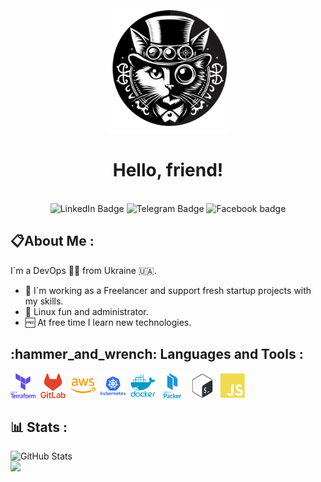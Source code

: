 <div id="top_img" align="center">
  <img src="./logo-ed.png" width="200em"/>
  <h1>Hello, friend!</h1>
 </div>
<div id="counter" align="center">
  <img src="https://komarev.com/ghpvc/?username=vadimsmg&style=flat-square&color=blue" alt=""/>
</div>
<div id="badges" align="center">
  <img src="https://img.shields.io/badge/LinkedIn-blue?style=flat-square&logo=linkedin&logoColor=white" alt="LinkedIn Badge"/>
  <img src="https://img.shields.io/badge/Telegram-skyblue?style=flat-square&logo=telegram&logoColor=white" alt="Telegram Badge"/>
  <img src="https://img.shields.io/badge/Facebook-darkblue?style=flat-square&logo=facebook&logoColor=white" alt="Facebook badge"/>
</div>
<div id="about">
  <h2>📋About Me :</h2>
  I`m a DevOps 👨‍💻 from Ukraine 🇺🇦.
  <ul>
    <li>🚧 I`m working as a Freelancer and support fresh startup projects with my skills.</li>
    <li>🐧 Linux fun and administrator.</li>
    <li>🆓 At free time I learn new technologies.</li>
  </ul>
</div>
<div id="tools">
<h2>:hammer_and_wrench: Languages and Tools :</h2>
  <img src="https://github.com/devicons/devicon/blob/master/icons/terraform/terraform-plain-wordmark.svg" titlw="Terraform" alt="Terraform" width="40" height="40"/>&nbsp;
  <img src="https://github.com/devicons/devicon/blob/master/icons/gitlab/gitlab-plain-wordmark.svg" titlw="GitLab" alt="GitLab" width="40" height="40"/>&nbsp;
  <img src="https://github.com/devicons/devicon/blob/master/icons/amazonwebservices/amazonwebservices-plain-wordmark.svg" title="AWS" alt="AWS" width="40" height="40"/>&nbsp;
   <img src="https://github.com/devicons/devicon/blob/master/icons/kubernetes/kubernetes-plain-wordmark.svg" title="Kubernetes" alt="Kubernetes" width="40" height="40"/>&nbsp;
  <img src="https://github.com/devicons/devicon/blob/master/icons/docker/docker-plain-wordmark.svg" title="Docker" alt="Docker" width="40" height="40"/>&nbsp;
  <img src="https://github.com/devicons/devicon/blob/master/icons/packer/packer-plain-wordmark.svg" title="Packer" alt="Packer" width="40" height="40"/>&nbsp;
  <img src="https://github.com/devicons/devicon/blob/master/icons/bash/bash-plain.svg" title="Bash" alt="Bash" width="40" height="40"/>&nbsp;
  <img src="https://github.com/devicons/devicon/blob/master/icons/javascript/javascript-plain.svg" title="JavaScript" alt="JavaScript" width="40" height="40"/>&nbsp;
</div>
<h2>📊 Stats :</h2>
<div id="stats" align=left>
  <img src="https://github-readme-stats.vercel.app/api?username=vadimsmg&theme=graywhite&show_icons=true&hide_border=true&count_private=true" alt="GitHub Stats" width="500em"/></br>
  <img src="https://github-readme-stats.vercel.app/api/top-langs/?username=vadimsmg&theme=graywhite&show_icons=true&hide_border=true&layout=compact" width="500em"/>
</div>
